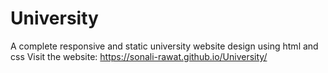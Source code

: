# University
A complete responsive and static university website design using html and css
Visit the website: https://sonali-rawat.github.io/University/
